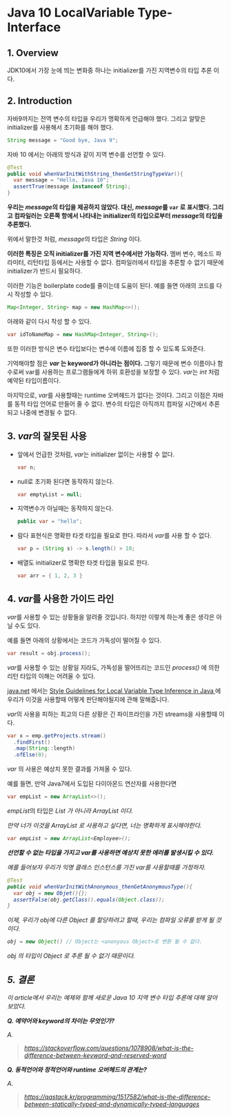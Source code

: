 # Java 10 LocalVariable Type-Interface

## 1. Overview

JDK10에서 가장 눈에 띄는 변화중 하나는 initializer를 가진 지역변수의 타입 추론 이다.



## 2. Introduction

자바9까지는 전역 변수의 타입을 우리가 명확하게 언급해야 했다. 그리고 알맞은 initializer를 사용해서 초기화를 해야 했다.

 ```java
String message = "Good bye, Java 9";
 ```

자바 10 에서는 아래의 방식과 같이 지역 변수를 선언할 수 있다.

```java
@Test
public void whenVarInitWithString_thenGetStringTypeVar(){
  var message = "Hello, Java 10";
  assertTrue(message instanceof String);
}
```

**우리는 *message*의 타입을 제공하지 않았다. 대신, *message*를 `var` 로 표시했다. 그리고 컴파일러는 오른쪽 항에서 나타내는 initializer의 타입으로부터 *message*의 타입을 추론했다.**

위에서 말한것 처럼, *message*의 타입은 *String* 이다.

**이러한 특징은 오직 initializer를 가진 지역 변수에서만 가능하다.** 멤버 변수, 메소드 파라미터, 리턴타입 등에서는 사용할 수 없다. 컴파일러에서 타입을 추론할 수 없기 때문에 initializer가 반드시 필요하다. 

이러한 기능은 boilerplate code를 줄이는데 도움이 된다. 예를 들면 아래의 코드를 다시 작성할 수 있다.

```java
Map<Integer, String> map = new HashMap<>();
```

아래와 같이 다시 작성 할 수 있다.

```java
var idToNameMap = new HashMap<Integer, String>();
```

또한 이러한 방식은 변수 타입보다는 변수에 이름에 집중 할 수 있도록 도와준다.

기억해야할 점은 ***var* 는 keyword가 아니라는 점이다.** 그렇기 때문에 변수 이름이나 함수로써 var를 사용하는 프로그램들에게 하위 호환성을 보장할 수 있다. *var*는 *int* 처럼 예약된 타입이름이다. 

마지막으로, *var*를 사용할때는 runtime 오버헤드가 없다는 것이다. 그리고 이점은 자바를 동적 타입 언어로 만들어 줄 수 없다. 변수의 타입은 아직까지 컴파일 시간에서 추론되고 나중에 변경될 수 없다.



## 3. *var*의 잘못된 사용

- 앞에서 언급한 것처럼, *var*는 initializer 없이는 사용할 수 없다.

  ```java
  var n; 
  ```

- null로 초기화 된다면 동작하지 않는다.

  ```java
  var emptyList = null; 
  ```

- 지역변수가 아닐때는 동작하지 않는다.

  ```java
  public var = "hello"; 
  ```

- 람다 표현식은 명확한 타겟 타입을 필요로 한다. 따라서 *var*를 사용 할 수 없다.

  ```java
  var p = (String s) -> s.length() > 10; 
  ```

- 배열도 initializer로 명확한 타겟 타입을 필요로 한다.

  ```java
  var arr = { 1, 2, 3 }
  ```



## 4. *var*를 사용한 가이드 라인

*var*를 사용할 수 있는 상황들을 알려줄 것입니다. 하지만 이렇게 하는게 좋은 생각은 아닐 수도 있다.

예를 들면 아래의 상황에서는 코드가 가독성이 떨어질 수 있다.

```java
var result = obj.process();
```

*var*를 사용할 수 있는 상황일 지라도, 가독성을 떨어뜨리는 코드인 *process()* 에 의한 리턴 타입의 이해는 어려울 수 있다.

[java.net](https://openjdk.java.net) 에서는 [Style Guidelines for Local Variable Type Inference in Java ](https://openjdk.java.net/projects/amber/LVTIstyle.html)에 우리가 이것을 사용할때 어떻게 판단해야될지에 관해 말해줍니다.

*var*의 사용을 피하는 최고의 다른 상황은 긴 파이프라인을 가진 streams을 사용할때 이다.

```java
var x = emp.getProjects.stream()
  .findFirst()
  .map(String::length)
  .ofElse(0);
```

*var* 의 사용은 예상치 못한 결과를 가져올 수 있다.

예를 들면, 만약 Java7에서 도입된 다이아몬드 연산자를 사용한다면

```java
var empList = new ArrayList<>();
```

*empList*의 타입은 *List <Object>* 가 아니라 *ArrayList <Object>* 이다. 

만약 너가 이것을 *ArrayList <Employee>* 로 사용하고 싶다면, 너는 명확하게 표시해야한다.

```java
var empList = new ArrayList<Employee>();
```

**선언할 수 없는 타입을 가지고  *var*를 사용하면 예상치 못한 에러를 발생시킬 수 있다.**

예를 들어보자 우리가 익명 클래스 인스턴스를 가진 *var*를 사용할때를 가정하자.

```java
@Test
public void whenVarInitWithAnonymous_thenGetAnonymousType(){
  var obj = new Objet(){};
  assertFalse(obj.getClass().equals(Object.class));
}
```

이제, 우리가 *obj*에 다른 *Object* 를 할당하려고 할때, 우리는 컴파일 오류를 받게 될 것이다.

```java
obj = new Object() // Object는 <anonyous Object>로 변환 될 수 없다.
```

*obj* 의 타입이 *Object* 로 추론 될 수 없기 때문이다.



## 5. 결론

이 article에서 우리는 예제와 함께 새로운 Java 10 지역 변수 타입 추론에 대해 알아 보았다.





**Q. 예약어와 keyword의 차이는 무엇인가?**

A. 

> https://stackoverflow.com/questions/1078908/what-is-the-difference-between-keyword-and-reserved-word

**Q. 동적언어와 정적언어와 runtime 오버헤드의 관계는?**

A. 

> https://qastack.kr/programming/1517582/what-is-the-difference-between-statically-typed-and-dynamically-typed-languages







